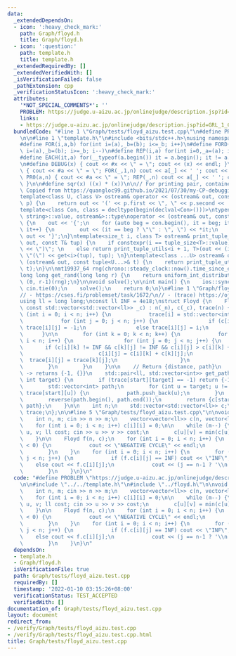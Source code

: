```yaml
---
data:
  _extendedDependsOn:
  - icon: ':heavy_check_mark:'
    path: Graph/floyd.h
    title: Graph/floyd.h
  - icon: ':question:'
    path: template.h
    title: template.h
  _extendedRequiredBy: []
  _extendedVerifiedWith: []
  _isVerificationFailed: false
  _pathExtension: cpp
  _verificationStatusIcon: ':heavy_check_mark:'
  attributes:
    '*NOT_SPECIAL_COMMENTS*': ''
    PROBLEM: https://judge.u-aizu.ac.jp/onlinejudge/description.jsp?id=GRL_1_C
    links:
    - https://judge.u-aizu.ac.jp/onlinejudge/description.jsp?id=GRL_1_C
  bundledCode: "#line 1 \"Graph/tests/floyd_aizu.test.cpp\"\n#define PROBLEM \"https://judge.u-aizu.ac.jp/onlinejudge/description.jsp?id=GRL_1_C\"\
    \n\n#line 1 \"template.h\"\n#include <bits/stdc++.h>\nusing namespace std;\n\n\
    #define FOR(i,a,b) for(int i=(a),_b=(b); i<=_b; i++)\n#define FORD(i,a,b) for(int\
    \ i=(a),_b=(b); i>=_b; i--)\n#define REP(i,a) for(int i=0,_a=(a); i<_a; i++)\n\
    #define EACH(it,a) for(__typeof(a.begin()) it = a.begin(); it != a.end(); ++it)\n\
    \n#define DEBUG(x) { cout << #x << \" = \"; cout << (x) << endl; }\n#define PR(a,n)\
    \ { cout << #a << \" = \"; FOR(_,1,n) cout << a[_] << ' '; cout << endl; }\n#define\
    \ PR0(a,n) { cout << #a << \" = \"; REP(_,n) cout << a[_] << ' '; cout << endl;\
    \ }\n\n#define sqr(x) ((x) * (x))\n\n// For printing pair, container, etc.\n//\
    \ Copied from https://quangloc99.github.io/2021/07/30/my-CP-debugging-template.html\n\
    template<class U, class V> ostream& operator << (ostream& out, const pair<U, V>&\
    \ p) {\n    return out << '(' << p.first << \", \" << p.second << ')';\n}\n\n\
    template<class Con, class = decltype(begin(declval<Con>()))>\ntypename enable_if<!is_same<Con,\
    \ string>::value, ostream&>::type\noperator << (ostream& out, const Con& con)\
    \ {\n    out << '{';\n    for (auto beg = con.begin(), it = beg; it != con.end();\
    \ it++) {\n        out << (it == beg ? \"\" : \", \") << *it;\n    }\n    return\
    \ out << '}';\n}\ntemplate<size_t i, class T> ostream& print_tuple_utils(ostream&\
    \ out, const T& tup) {\n    if constexpr(i == tuple_size<T>::value) return out\
    \ << \")\"; \n    else return print_tuple_utils<i + 1, T>(out << (i ? \", \" :\
    \ \"(\") << get<i>(tup), tup); \n}\ntemplate<class ...U> ostream& operator <<\
    \ (ostream& out, const tuple<U...>& t) {\n    return print_tuple_utils<0, tuple<U...>>(out,\
    \ t);\n}\n\nmt19937_64 rng(chrono::steady_clock::now().time_since_epoch().count());\n\
    long long get_rand(long long r) {\n    return uniform_int_distribution<long long>\
    \ (0, r-1)(rng);\n}\n\nvoid solve();\n\nint main() {\n    ios::sync_with_stdio(0);\
    \ cin.tie(0);\n    solve();\n    return 0;\n}\n#line 1 \"Graph/floyd.h\"\n// Tested:\n\
    // - https://cses.fi/problemset/task/1672/\n// - (trace) https://oj.vnoi.info/problem/floyd\n\
    using ll = long long;\nconst ll INF = 4e18;\nstruct Floyd {\n    Floyd(int _n,\
    \ const std::vector<std::vector<ll>> _c) : n(_n), c(_c), trace(n) {\n        for\
    \ (int i = 0; i < n; i++) {\n            trace[i] = std::vector<int> (n, -1);\n\
    \            for (int j = 0; j < n; j++) {\n                if (c[i][j] == INF)\
    \ trace[i][j] = -1;\n                else trace[i][j] = i;\n            }\n  \
    \      }\n\n        for (int k = 0; k < n; k++) {\n            for (int i = 0;\
    \ i < n; i++) {\n                for (int j = 0; j < n; j++) {\n             \
    \       if (c[i][k] != INF && c[k][j] != INF && c[i][j] > c[i][k] + c[k][j]) {\n\
    \                        c[i][j] = c[i][k] + c[k][j];\n                      \
    \  trace[i][j] = trace[k][j];\n                    }\n                }\n    \
    \        }\n        }\n    }\n\n    // Return {distance, path}\n    // If no path\
    \ -> returns {-1, {}}\n    std::pair<ll, std::vector<int>> get_path(int start,\
    \ int target) {\n        if (trace[start][target] == -1) return {-1, {}};\n\n\
    \        std::vector<int> path;\n        for (int u = target; u != start; u =\
    \ trace[start][u]) {\n            path.push_back(u);\n        }\n        path.push_back(start);\n\
    \        reverse(path.begin(), path.end());\n        return {c[start][target],\
    \ path};\n    }\n\n    int n;\n    std::vector<std::vector<ll>> c;\n    std::vector<std::vector<int>>\
    \ trace;\n};\n\n#line 5 \"Graph/tests/floyd_aizu.test.cpp\"\n\nvoid solve() {\n\
    \    int n, m; cin >> n >> m;\n    vector<vector<ll>> c(n, vector<ll> (n, INF));\n\
    \    for (int i = 0; i < n; i++) c[i][i] = 0;\n\n    while (m--) {\n        int\
    \ u, v; ll cost; cin >> u >> v >> cost;\n        c[u][v] = min(c[u][v], cost);\n\
    \    }\n\n    Floyd f(n, c);\n    for (int i = 0; i < n; i++) {\n        if (f.c[i][i]\
    \ < 0) {\n            cout << \"NEGATIVE CYCLE\" << endl;\n            return;\n\
    \        }\n    }\n    for (int i = 0; i < n; i++) {\n        for (int j = 0;\
    \ j < n; j++) {\n            if (f.c[i][j] == INF) cout << \"INF\";\n        \
    \    else cout << f.c[i][j];\n            cout << (j == n-1 ? '\\n' : ' ');\n\
    \        }\n    }\n}\n"
  code: "#define PROBLEM \"https://judge.u-aizu.ac.jp/onlinejudge/description.jsp?id=GRL_1_C\"\
    \n\n#include \"../../template.h\"\n#include \"../floyd.h\"\n\nvoid solve() {\n\
    \    int n, m; cin >> n >> m;\n    vector<vector<ll>> c(n, vector<ll> (n, INF));\n\
    \    for (int i = 0; i < n; i++) c[i][i] = 0;\n\n    while (m--) {\n        int\
    \ u, v; ll cost; cin >> u >> v >> cost;\n        c[u][v] = min(c[u][v], cost);\n\
    \    }\n\n    Floyd f(n, c);\n    for (int i = 0; i < n; i++) {\n        if (f.c[i][i]\
    \ < 0) {\n            cout << \"NEGATIVE CYCLE\" << endl;\n            return;\n\
    \        }\n    }\n    for (int i = 0; i < n; i++) {\n        for (int j = 0;\
    \ j < n; j++) {\n            if (f.c[i][j] == INF) cout << \"INF\";\n        \
    \    else cout << f.c[i][j];\n            cout << (j == n-1 ? '\\n' : ' ');\n\
    \        }\n    }\n}\n"
  dependsOn:
  - template.h
  - Graph/floyd.h
  isVerificationFile: true
  path: Graph/tests/floyd_aizu.test.cpp
  requiredBy: []
  timestamp: '2022-01-10 03:15:26+08:00'
  verificationStatus: TEST_ACCEPTED
  verifiedWith: []
documentation_of: Graph/tests/floyd_aizu.test.cpp
layout: document
redirect_from:
- /verify/Graph/tests/floyd_aizu.test.cpp
- /verify/Graph/tests/floyd_aizu.test.cpp.html
title: Graph/tests/floyd_aizu.test.cpp
---
```

